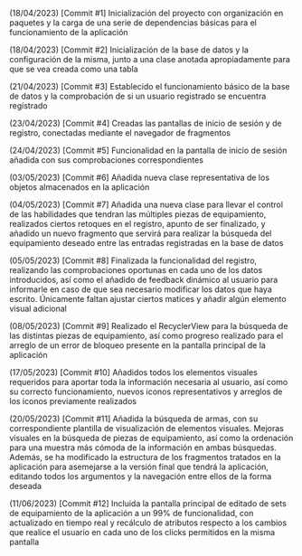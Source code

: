 (18/04/2023) [Commit #1] Inicialización del proyecto con organización en paquetes y la carga de una serie de dependencias básicas para el funcionamiento de la aplicación

(18/04/2023) [Commit #2] Inicialización de la base de datos y la configuración de la misma, junto a una clase anotada apropiadamente para que se vea creada como una tabla

(21/04/2023) [Commit #3] Establecido el funcionamiento básico de la base de datos y la comprobación de si un usuario registrado se encuentra registrado

(23/04/2023) [Commit #4] Creadas las pantallas de inicio de sesión y de registro, conectadas mediante el navegador de fragmentos

(24/04/2023) [Commit #5] Funcionalidad en la pantalla de inicio de sesión añadida con sus comprobaciones correspondientes

(03/05/2023) [Commit #6] Añadida nueva clase representativa de los objetos almacenados en la aplicación

(04/05/2023) [Commit #7] Añadida una nueva clase para llevar el control de las habilidades que tendran las múltiples piezas de equipamiento, realizados ciertos retoques en 
el registro, apunto de ser finalizado, y añadido un nuevo fragmento que servirá para realizar la búsqueda del equipamiento deseado entre las entradas registradas en la base
de datos

(05/05/2023) [Commit #8] Finalizada la funcionalidad del registro, realizando las comprobaciones oportunas en cada uno de los datos introducidos, así como el añadido de feedback
dinámico al usuario para informarle en caso de que sea necesario modificar los datos que haya escrito. Únicamente faltan ajustar ciertos matices y añadir algún elemento visual adicional

(08/05/2023) [Commit #9] Realizado el RecyclerView para la búsqueda de las distintas piezas de equipamiento, así como progreso realizado para el arreglo de un error de bloqueo presente en
la pantalla principal de la aplicación

(17/05/2023) [Commit #10] Añadidos todos los elementos visuales requeridos para aportar toda la información necesaria al usuario, así como su correcto funcionamiento, nuevos
iconos representativos y arreglos de los iconos previamente realizados

(20/05/2023) [Commit #11] Añadida la búsqueda de armas, con su correspondiente plantilla de visualización de elementos visuales. Mejoras visuales en la búsqueda de piezas
de equipamiento, así como la ordenación para una muestra más cómoda de la información en ambas búsquedas. Además, se ha modificado la estructura de los fragmentos tratados
en la aplicación para asemejarse a la versión final que tendrá la aplicación, editando todos los argumentos y la navegación entre ellos de la forma deseada

(11/06/2023) [Commit #12] Incluida la pantalla principal de editado de sets de equipamiento de la aplicación a un 99% de funcionalidad, con actualizado en tiempo real y recálculo
de atributos respecto a los cambios que realice el usuario en cada uno de los clicks permitidos en la misma pantalla